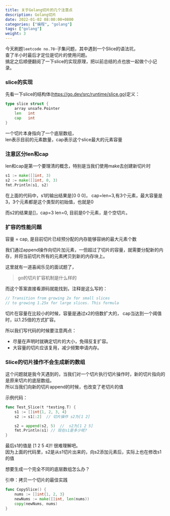 ```yaml
---
title: 关于Golang切片的几个注意点
description: Golang切片
date: 2022-01-02 08:00:00+0800
categories: ["编程", "golang"]
tags: ["golang"]
weight: 3
---
```


今天刷题`leetcode no.78`-子集问题，其中遇到一个Slice的语法坑，  
查了半小时最后才定位是切片的使用问题。  
搞定之后顺便翻阅了一下slice的实现原理，把以前总结的点也放一起做个小记录。


### slice的实现
先看一下slice的结构体(https://go.dev/src/runtime/slice.go)定义：

``` go
type slice struct {
	array unsafe.Pointer
	len   int
	cap   int
}
```

一个切片本身指向了一个底层数组，  
len表示目前的元素数量，cap表示这个slice最大的元素容量

### 注意区分len和cap
len和cap是第一个要理清的概念，特别是当我们使用make去创建新切片时

``` go
s1 := make([]int, 3) 
s2 := make([]int, 0, 3)
fmt.Println(s1, s2) 
```

在上面的代码中，s1的输出结果是[0 0 0]，
cap=len=3,有3个元素，最大容量是3，3个元素都是这个类型的初始值，也就是0

而s2的结果是[]，cap=3 len=0, 目前是0个元素，是个空切片。

### 扩容的性能问题
容量 = cap, 是目前切片已经预分配的内存能够容纳的最大元素个数

我们通过append操作向切片加元素，一但超过了切片的容量，就需要分配新的内存，并将当前切片所有的元素拷贝到新的内存块上。

这里就有一道喜闻乐见的面试题了，

> go的切片扩容机制是什么样的


而这个答案直接看源码就能找到，注释是这么写的：

``` go
// Transition from growing 2x for small slices
// to growing 1.25x for large slices. This formula
```

切片在容量在比较小的时候，容量是通过x2的倍数扩大的，
cap当达到一个阈值时，以1.25倍的方式扩容。

所以我们写代码的时候要注意两点：  
- 尽量在声明时就确定切片的大小，免得反复扩容。  
- 大容量的切片应该复用，减少频繁申请内存。  

### Slice的切片操作不会生成新的数组  

这个问题就是我今天遇到的，当我们对一个切片执行切片操作时，新的切片指向的是原来切片的底层数组。  
所以当我们向新的切片append的时候，也改变了老切片的值

示例代码：
``` go
func Test_Slice(t *testing.T) {
	s1 := []int{1, 2, 3, 4}
	s2 := s1[:2]  // 切片操作 s2为[1 2]

	s2 = append(s2, 5)  //  s2为[1 2 5]
	fmt.Println(s1) // 现在s1是多少呢?
}
```

最后s1的值是 [1 2 5 4]!! 很难理解吧。  
因为上面的代码里，s2是从s1切片出来的，向s2添加元素后，实际上也在修改s1的值

想要生成一个完全不同的底层数组怎么办？

引申：拷贝一个切片的最佳实践

``` go
func CopySlice() {
	nums := []int{1, 2, 3}
	newNums := make([]int, len(nums))
	copy(newNums, nums)
}
```
